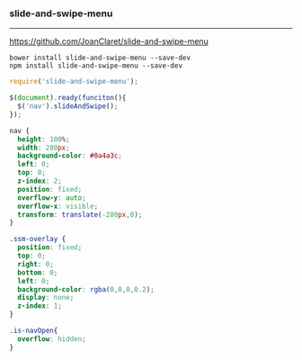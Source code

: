 ### slide-and-swipe-menu
---
https://github.com/JoanClaret/slide-and-swipe-menu

```
bower install slide-and-swipe-menu --save-dev
npm install slide-and-swipe-menu --save-dev
```

```js
require('slide-and-swipe-menu');

$(document).ready(funciton(){
  $('nav').slideAndSwipe();
});
```

```css
nav {
  height: 100%;
  width: 280px;
  background-color: #0a4a3c;
  left: 0;
  top: 0;
  z-index: 2;
  position: fixed;
  overflow-y: auto;
  overflow-x: visible;
  transform: translate(-280px,0);
}

.ssm-overlay {
  position: fixed;
  top: 0;
  right: 0;
  bottom: 0;
  left: 0;
  background-color: rgba(0,0,0,0.2);
  display: none;
  z-index: 1;
}

.is-navOpen{
  overflow: hidden;
}
```

